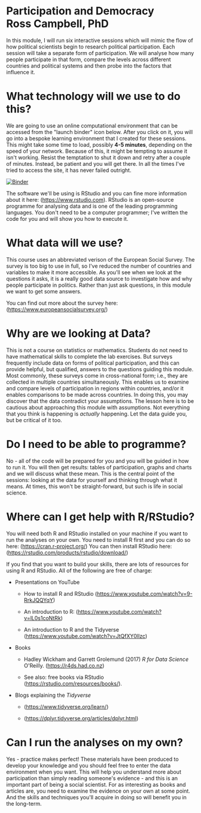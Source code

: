 # **Participation and Democracy**<br/> **Ross Campbell, PhD**

In this module, I will run six interactive sessions which will mimic the flow of how political scientists begin to research political participation. Each session will take a separate form of participation. We will analyse how many people participate in that form, compare the levels across different countries and political systems and then probe into the factors that influence it.  

# What technology will we use to do this? 

We are going to use an online computational environment that can be accessed from the "launch binder" icon below. After you click on it, you will go into a bespoke learning environment that I created for these sessions. This might take some time to load, possibly **4-5 minutes**, depending on the speed of your network. Because of this, it might be tempting to assume it isn't working. Resist the temptation to shut it down and retry after a couple of minutes. Instead, be patient and you will get there. In all the times I've tried to access the site, it has never failed outright. 

[![Binder](https://mybinder.org/badge_logo.svg)](https://mybinder.org/v2/gh/drcampbell1/Participation-and-Democracy/master?urlpath=rstudio)

The software we'll be using is RStudio and you can fine more information about it here: (https://www.rstudio.com). RStudio is an open-source programme for analysing data and is one of the leading programming languages. You don't need to be a computer programmer; I've written the code for you and will show you how to execute it. 

# What data will we use?

This course uses an abbreviated verison of the European Social Survey. The survey is too big to use in full, so I've reduced the number of countries and variables to make it more accessible. As you'll see when we look at the questions it asks, it is a really good data source to investigate how and why people participate in politics. Rather than just ask questions, in this module we want to get some answers. 

You can find out more about the survey here: (https://www.europeansocialsurvey.org/)

# Why are we looking at Data?

This is not a course on statistics or mathematics. Students do not need to have mathematical skills to complete the lab exercises. But surveys frequently include data on forms of political participation, and this can provide helpful, but qualified, answers to the questions guiding this module. Most commonly, these surveys come in cross-national form; i.e., they are collected in multiple countries simultaneously. This enables us to examine and compare levels of participation in regions within countries, and/or it enables comparisons to be made across countries. In doing this, you may discover that the data contradict your assumptions. The lesson here is to be cautious about approaching this module with assumptions. Not everything that you think is happening is *actually* happening. Let the data guide you, but be critical of it too. 

# Do I need to be able to programme? 

No - all of the code will be prepared for you and you will be guided in how to run it. You will then get results: tables of participation, graphs and charts and we will discuss what these mean. This is the central point of the sessions: looking at the data for yourself and thinking through what it means. At times, this won't be straight-forward, but such is life in social science. 

# Where can I get help with R/RStudio?

You will need both R and RStudio installed on your machine if you want to run the analyses on your own. You need to install R first and you can do so here: (https://cran.r-project.org/) You can then install RStudio here: (https://rstudio.com/products/rstudio/download/)

If you find that you want to build your skills, there are lots of resources for using R and RStudio. All of the following are free of charge:

- Presentations on YouTube

  - How to install R and RStudio (https://www.youtube.com/watch?v=9-RrkJQQYqY)
  
  - An introduction to R: (https://www.youtube.com/watch?v=lL0s1coNtRk)
  
  - An introduction to R and the Tidyverse (https://www.youtube.com/watch?v=JtQfXY0lIzc)
- Books
  - Hadley Wickham and Garrett Grolemund (2017) *R for Data Science* O'Reilly. (https://r4ds.had.co.nz)

  - See also: free books via RStudio (https://rstudio.com/resources/books/).

- Blogs explaining the *Tidyverse* 

  - (https://www.tidyverse.org/learn/)

  - (https://dplyr.tidyverse.org/articles/dplyr.html)


# Can I run the analyses on my own?
Yes - practice makes perfect! These materials have been produced to develop your knowledge and you should feel free to enter the data environment when you want. This will help you understand more about participation than simply reading someone's evidence - and this is an important part of being a social scientist. For as interesting as books and articles are, you need to examine the evidence on your own at some point. And the skills and techniques you'll acquire in doing so will benefit you in the long-term.
